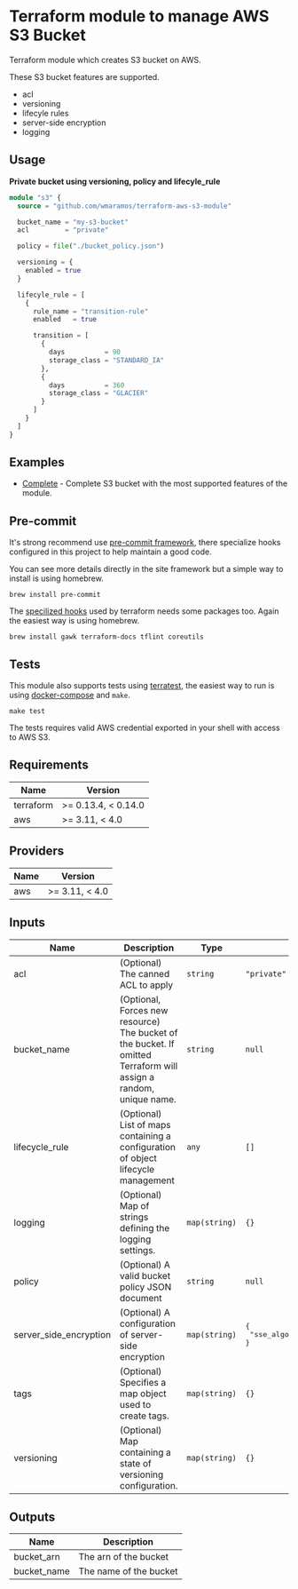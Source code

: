 
# Terraform module to manage AWS S3 Bucket

Terraform module which creates S3 bucket on AWS.

These S3 bucket features are supported.

* acl
* versioning
* lifecyle rules
* server-side encryption
* logging

## Usage

**Private bucket using versioning, policy and lifecyle_rule**

```terraform
module "s3" {
  source = "github.com/wmaramos/terraform-aws-s3-module"

  bucket_name = "my-s3-bucket"
  acl         = "private"

  policy = file("./bucket_policy.json")

  versioning = {
    enabled = true
  }

  lifecyle_rule = [
    {
      rule_name = "transition-rule"
      enabled   = true

      transition = [
        {
          days          = 90
          storage_class = "STANDARD_IA"
        },
        {
          days          = 360
          storage_class = "GLACIER"
        }
      ]
    }
  ]
}
```

## Examples

* [Complete](https://github.com/wmaramos/terraform-aws-s3-module/blob/main/examples/s3-complete/main.tf) - Complete S3 bucket with the most supported features of the module.

## Pre-commit
It's strong recommend use [pre-commit framework](https://pre-commit.com/), there specialize hooks configured in this project to help maintain a good code.

You can see more details directly in the site framework but a simple way to install is using homebrew.
```
brew install pre-commit
```

The [specilized hooks](https://github.com/antonbabenko/pre-commit-terraform) used by terraform needs some packages too. Again the easiest way is using homebrew.
```
brew install gawk terraform-docs tflint coreutils
```

## Tests
This module also supports tests using [terratest](https://github.com/gruntwork-io/terratest), the easiest way to run is using [docker-compose](https://docs.docker.com/compose/) and `make`.
```
make test
```

The tests requires valid AWS credential exported in your shell with access to AWS S3.

<!-- BEGINNING OF PRE-COMMIT-TERRAFORM DOCS HOOK -->
## Requirements

| Name | Version |
|------|---------|
| terraform | >= 0.13.4, < 0.14.0 |
| aws | >= 3.11, < 4.0 |

## Providers

| Name | Version |
|------|---------|
| aws | >= 3.11, < 4.0 |

## Inputs

| Name | Description | Type | Default | Required |
|------|-------------|------|---------|:--------:|
| acl | (Optional) The canned ACL to apply | `string` | `"private"` | no |
| bucket\_name | (Optional, Forces new resource) The bucket of the bucket. If omitted Terraform will assign a random, unique name. | `string` | `null` | no |
| lifecycle\_rule | (Optional) List of maps containing a configuration of object lifecycle management | `any` | `[]` | no |
| logging | (Optional) Map of strings defining the logging settings. | `map(string)` | `{}` | no |
| policy | (Optional) A valid bucket policy JSON document | `string` | `null` | no |
| server\_side\_encryption | (Optional) A configuration of server-side encryption | `map(string)` | <pre>{<br>  "sse_algorithm": "aws:kms"<br>}</pre> | no |
| tags | (Optional) Specifies a map object used to create tags. | `map(string)` | `{}` | no |
| versioning | (Optional) Map containing a state of versioning configuration. | `map(string)` | `{}` | no |

## Outputs

| Name | Description |
|------|-------------|
| bucket\_arn | The arn of the bucket |
| bucket\_name | The name of the bucket |

<!-- END OF PRE-COMMIT-TERRAFORM DOCS HOOK -->